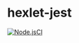 # hexlet-jest
[![Node.jsCI](https://github.com/vladalexeev-git/hexlet-jest/workflows/Node.js%20CI/badge.svg)](https://github.com/vladalexeev-git/hexlet-jest/actions)
